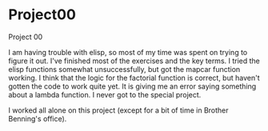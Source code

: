 # Project00

Project 00

I am having trouble with elisp, so most of my time was spent on trying to figure it out. I've 
finished most of the exercises and the key terms. I tried the elisp functions somewhat
unsuccessfully, but got the mapcar function working. I think that the logic for the factorial
function is correct, but haven't gotten the code to work quite yet. It is giving me an error
saying something about a lambda function. I never got to the special project.

I worked all alone on this project (except for a bit of time in Brother Benning's office).

